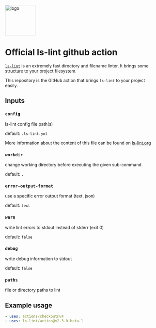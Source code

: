 <img width="100" src="https://raw.githubusercontent.com/loeffel-io/ls-lint/master/assets/logo/ls-lint.png" alt="logo">

# Official ls-lint github action

[`ls-lint`](https://github.com/loeffel-io/ls-lint) is an extremely fast directory and filename linter. It brings some
structure to your project filesystem.

This repository is the GitHub action that brings `ls-lint` to your project easily.

## Inputs

### `config`

ls-lint config file path(s)

default: `.ls-lint.yml`

More information about the content of this file can be found on [ls-lint.org](https://ls-lint.org/)

### `workdir`

change working directory before executing the given sub-command

default: `.`

### `error-output-format`

use a specific error output format (text, json)

default: `text`

### `warn`

write lint errors to stdout instead of stderr (exit 0)

default: `false`

### `debug`

write debug information to stdout

default: `false`

### `paths`

file or directory paths to lint

## Example usage

```yaml
- uses: actions/checkout@v4
- uses: ls-lint/action@v2.3.0-beta.1
```
